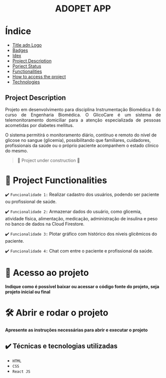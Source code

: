 <h1 align="center"> ADOPET APP </h1>


# Índice 

* [Title adn Logo ](#Título-e-Imagem-de-capa)
* [Badges](#badges)
* [Idex](#índice)
* [Project Description](#descrição-do-projeto)
* [Porject Status](#status-do-Projeto)
* [Functionalities](#funcionalidades-e-demonstração-da-aplicação)
* [How to access the project](#acesso-ao-projeto)
* [Technologies](#tecnologias-utilizadas)


## Project Description

<p align="justify">
 Projeto em desenvolvimento para disciplina Instrumentação Biomédica II do curso de Engenharia Biomédica. O GlicoCare é um sistema de telemonitoramento domiciliar para a atenção especializada de pessoas acometidas por diabetes mellitus.

O sistema permitirá o monitoramento diário, contínuo e remoto do nível de glicose no sangue (glicemia), possibilitando que familiares, cuidadores, profissionais da saúde ou o próprio paciente acompanhem o estado clínico do mesmo.


> :construction: Project under construction :construction:

# :hammer: Project Functionalities

:heavy_check_mark: `Funcionalidade 1:` Realizar cadastro dos usuários, podendo ser paciente ou profissional de saúde.

:heavy_check_mark: `Funcionalidade 2:` Armazenar dados do usuário, como glicemia, atividade física, alimentação, medicação, administração de insulina e peso no banco de dados na Cloud Firestore.

:heavy_check_mark: `Funcionalidade 3:` Plotar gráfico com histórico dos níveis glicêmicos do paciente.

:heavy_check_mark: `Funcionalidade 4:` Chat com entre o paciente e profissional da saúde.


# 📁 Acesso ao projeto

**Indique como é possível baixar ou acessar o código fonte do projeto, seja projeto inicial ou final**

# 🛠️ Abrir e rodar o projeto

**Apresente as instruções necessárias para abrir e executar o projeto**

## ✔️ Técnicas e tecnologias utilizadas
- ``HTML``
- ``CSS``
- ``React JS``

>
> 

